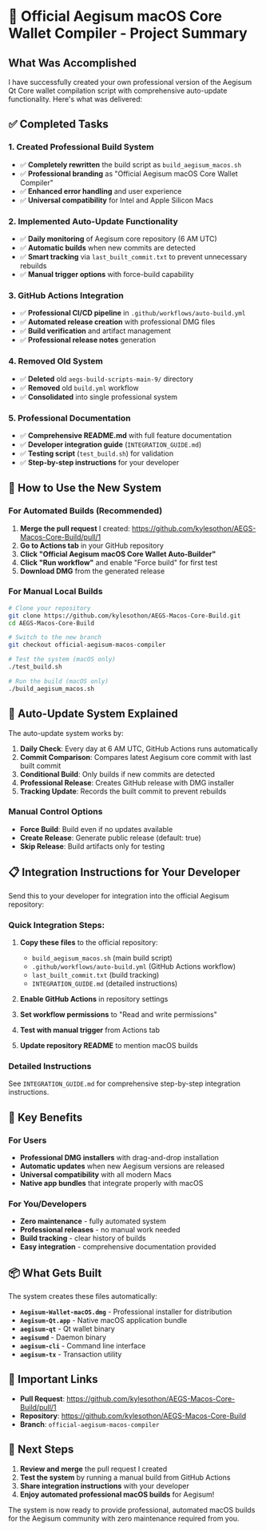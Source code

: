 # 🎉 Official Aegisum macOS Core Wallet Compiler - Project Summary

## What Was Accomplished

I have successfully created your own professional version of the Aegisum Qt Core wallet compilation script with comprehensive auto-update functionality. Here's what was delivered:

## ✅ Completed Tasks

### 1. **Created Professional Build System**
- ✅ **Completely rewritten** the build script as `build_aegisum_macos.sh`
- ✅ **Professional branding** as "Official Aegisum macOS Core Wallet Compiler"
- ✅ **Enhanced error handling** and user experience
- ✅ **Universal compatibility** for Intel and Apple Silicon Macs

### 2. **Implemented Auto-Update Functionality**
- ✅ **Daily monitoring** of Aegisum core repository (6 AM UTC)
- ✅ **Automatic builds** when new commits are detected
- ✅ **Smart tracking** via `last_built_commit.txt` to prevent unnecessary rebuilds
- ✅ **Manual trigger options** with force-build capability

### 3. **GitHub Actions Integration**
- ✅ **Professional CI/CD pipeline** in `.github/workflows/auto-build.yml`
- ✅ **Automated release creation** with professional DMG files
- ✅ **Build verification** and artifact management
- ✅ **Professional release notes** generation

### 4. **Removed Old System**
- ✅ **Deleted** old `aegs-build-scripts-main-9/` directory
- ✅ **Removed** old `build.yml` workflow
- ✅ **Consolidated** into single professional system

### 5. **Professional Documentation**
- ✅ **Comprehensive README.md** with full feature documentation
- ✅ **Developer integration guide** (`INTEGRATION_GUIDE.md`)
- ✅ **Testing script** (`test_build.sh`) for validation
- ✅ **Step-by-step instructions** for your developer

## 🚀 How to Use the New System

### For Automated Builds (Recommended)
1. **Merge the pull request** I created: https://github.com/kylesothon/AEGS-Macos-Core-Build/pull/1
2. **Go to Actions tab** in your GitHub repository
3. **Click "Official Aegisum macOS Core Wallet Auto-Builder"**
4. **Click "Run workflow"** and enable "Force build" for first test
5. **Download DMG** from the generated release

### For Manual Local Builds
```bash
# Clone your repository
git clone https://github.com/kylesothon/AEGS-Macos-Core-Build.git
cd AEGS-Macos-Core-Build

# Switch to the new branch
git checkout official-aegisum-macos-compiler

# Test the system (macOS only)
./test_build.sh

# Run the build (macOS only)
./build_aegisum_macos.sh
```

## 🔄 Auto-Update System Explained

The auto-update system works by:

1. **Daily Check**: Every day at 6 AM UTC, GitHub Actions runs automatically
2. **Commit Comparison**: Compares latest Aegisum core commit with last built commit
3. **Conditional Build**: Only builds if new commits are detected
4. **Professional Release**: Creates GitHub release with DMG installer
5. **Tracking Update**: Records the built commit to prevent rebuilds

### Manual Control Options
- **Force Build**: Build even if no updates available
- **Create Release**: Generate public release (default: true)
- **Skip Release**: Build artifacts only for testing

## 📋 Integration Instructions for Your Developer

Send this to your developer for integration into the official Aegisum repository:

### Quick Integration Steps:
1. **Copy these files** to the official repository:
   - `build_aegisum_macos.sh` (main build script)
   - `.github/workflows/auto-build.yml` (GitHub Actions workflow)
   - `last_built_commit.txt` (build tracking)
   - `INTEGRATION_GUIDE.md` (detailed instructions)

2. **Enable GitHub Actions** in repository settings

3. **Set workflow permissions** to "Read and write permissions"

4. **Test with manual trigger** from Actions tab

5. **Update repository README** to mention macOS builds

### Detailed Instructions
See `INTEGRATION_GUIDE.md` for comprehensive step-by-step integration instructions.

## 🎯 Key Benefits

### For Users
- **Professional DMG installers** with drag-and-drop installation
- **Automatic updates** when new Aegisum versions are released
- **Universal compatibility** with all modern Macs
- **Native app bundles** that integrate properly with macOS

### For You/Developers
- **Zero maintenance** - fully automated system
- **Professional releases** - no manual work needed
- **Build tracking** - clear history of builds
- **Easy integration** - comprehensive documentation provided

## 📦 What Gets Built

The system creates these files automatically:

- **`Aegisum-Wallet-macOS.dmg`** - Professional installer for distribution
- **`Aegisum-Qt.app`** - Native macOS application bundle
- **`aegisum-qt`** - Qt wallet binary
- **`aegisumd`** - Daemon binary
- **`aegisum-cli`** - Command line interface
- **`aegisum-tx`** - Transaction utility

## 🔗 Important Links

- **Pull Request**: https://github.com/kylesothon/AEGS-Macos-Core-Build/pull/1
- **Repository**: https://github.com/kylesothon/AEGS-Macos-Core-Build
- **Branch**: `official-aegisum-macos-compiler`

## 🎉 Next Steps

1. **Review and merge** the pull request I created
2. **Test the system** by running a manual build from GitHub Actions
3. **Share integration instructions** with your developer
4. **Enjoy automated professional macOS builds** for Aegisum!

The system is now ready to provide professional, automated macOS builds for the Aegisum community with zero maintenance required from you.